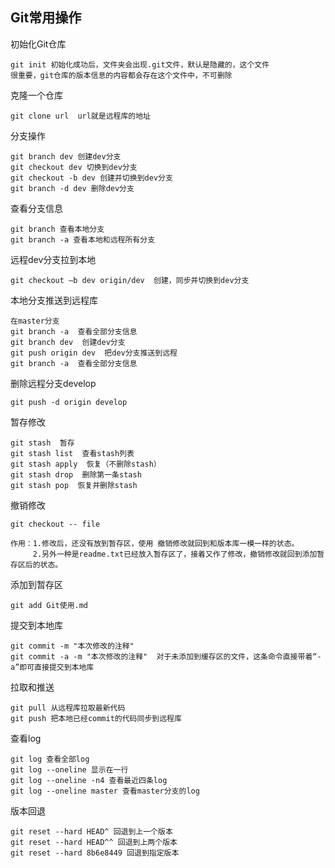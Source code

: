 ## Git常用操作 ##
初始化Git仓库
    
    git init 初始化成功后，文件夹会出现.git文件，默认是隐藏的，这个文件
    很重要，git仓库的版本信息的内容都会存在这个文件中，不可删除
    
克隆一个仓库

    git clone url  url就是远程库的地址
    
分支操作

	git branch dev 创建dev分支
	git checkout dev 切换到dev分支
	git checkout -b dev 创建并切换到dev分支
	git branch -d dev 删除dev分支

查看分支信息

	git branch 查看本地分支
	git branch -a 查看本地和远程所有分支

远程dev分支拉到本地

	git checkout –b dev origin/dev  创建，同步并切换到dev分支

本地分支推送到远程库
	
	在master分支
	git branch -a  查看全部分支信息
	git branch dev  创建dev分支
	git push origin dev  把dev分支推送到远程
	git branch -a  查看全部分支信息
	
删除远程分支develop

	git push -d origin develop 

暂存修改

	git stash  暂存
	git stash list  查看stash列表
	git stash apply  恢复（不删除stash）
	git stash drop  删除第一条stash
	git stash pop  恢复并删除stash

撤销修改
	
	git checkout -- file

	作用：1.修改后，还没有放到暂存区，使用 撤销修改就回到和版本库一模一样的状态。
	     2.另外一种是readme.txt已经放入暂存区了，接着又作了修改，撤销修改就回到添加暂存区后的状态。

添加到暂存区

	git add Git使用.md

提交到本地库

	git commit -m "本次修改的注释"
	git commit -a -m "本次修改的注释"  对于未添加到缓存区的文件，这条命令直接带着“-a”即可直接提交到本地库

拉取和推送

    git pull 从远程库拉取最新代码
    git push 把本地已经commit的代码同步到远程库
    
查看log

	git log 查看全部log
	git log --oneline 显示在一行
	git log --oneline -n4 查看最近四条log
	git log --oneline master 查看master分支的log
	
版本回退

    git reset --hard HEAD^ 回退到上一个版本
    git reset --hard HEAD^^ 回退到上两个版本
    git reset --hard 8b6e8449 回退到指定版本
